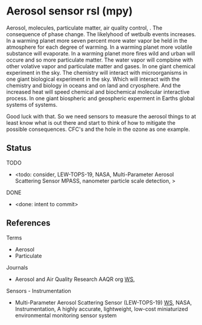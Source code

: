 # Aerosol sensor rsl (mpy)

Aerosol, molecules, particulate matter, air quality control, . The consequence of phase change. The likelyhood of wetbulb events increases. In a warming planet more seven percent more water vapor be held in the atmosphere for each degree of warming. In a warming planet more volatile substance will evaporate. In a warming planet more fires wild and urban will occure and so more particulate matter. The water vapor will compbine with other volative vapor and particulate matter and gases. In one giant chemical experiment in the sky. The chemistry will interact with microorganisms in one giant biological experiment in the sky. Which will interact with the chemistry and biology in oceans and on land and cryosphere. And the increased heat will speed chemical and biochemical molecular interactive process. In one giant  biospheric and geospheric experment in Earths global systems of systems.

Good luck with that. So we need sensors to measure the aerosol things to at least know what is out there and start to think of how to mitigate the possible consequences. CFC's and the hole in the ozone as one example.

## Status
TODO
* <todo: consider, LEW-TOPS-19, NASA, Multi-Parameter Aerosol Scattering Sensor MPASS, nanometer particle scale detection, >

DONE
* <done: intent to commit>

## References

Terms
* Aerosol
* Particulate

Journals
* Aerosol and Air Quality Research AAQR org [WS](https://aaqr.org/categories/low-cost-sensors), 

Sensors - Instrumentation
* Multi-Parameter Aerosol Scattering Sensor (LEW-TOPS-19) [WS](https://technology.nasa.gov/patent/LEW-TOPS-19), NASA, Instrumentation, A highly accurate, lightweight, low-cost miniaturized environmental monitoring sensor system